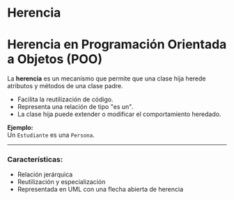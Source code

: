 # Herencia

# Herencia en Programación Orientada a Objetos (POO)

La **herencia** es un mecanismo que permite que una clase hija herede atributos y métodos de una clase padre.

- Facilita la reutilización de código.
- Representa una relación de tipo "es un".
- La clase hija puede extender o modificar el comportamiento heredado.

**Ejemplo:**  
Un `Estudiante` es una `Persona`.

---

### Características:
- Relación jerárquica
- Reutilización y especialización
- Representada en UML con una flecha abierta de herencia
